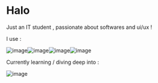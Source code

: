 # Halo

Just an IT student , passionate about softwares and ui/ux !

I use :

![image](https://github.com/nidqija/first/assets/144256646/bcad0724-74f1-4a11-a884-7cb5e43587b9)![image](https://github.com/nidqija/first/assets/144256646/9903b4f3-617a-4318-883f-3cffe929b249)![image](https://github.com/nidqija/first/assets/144256646/55a804ee-12d3-4235-a8cf-be257ae7a9ef)![image](https://github.com/nidqija/first/assets/144256646/2d336577-7363-448c-b0af-85fb531a1a5d)













Currently learning / diving deep into :


![image](https://github.com/nidqija/first/assets/144256646/55a804ee-12d3-4235-a8cf-be257ae7a9ef)






